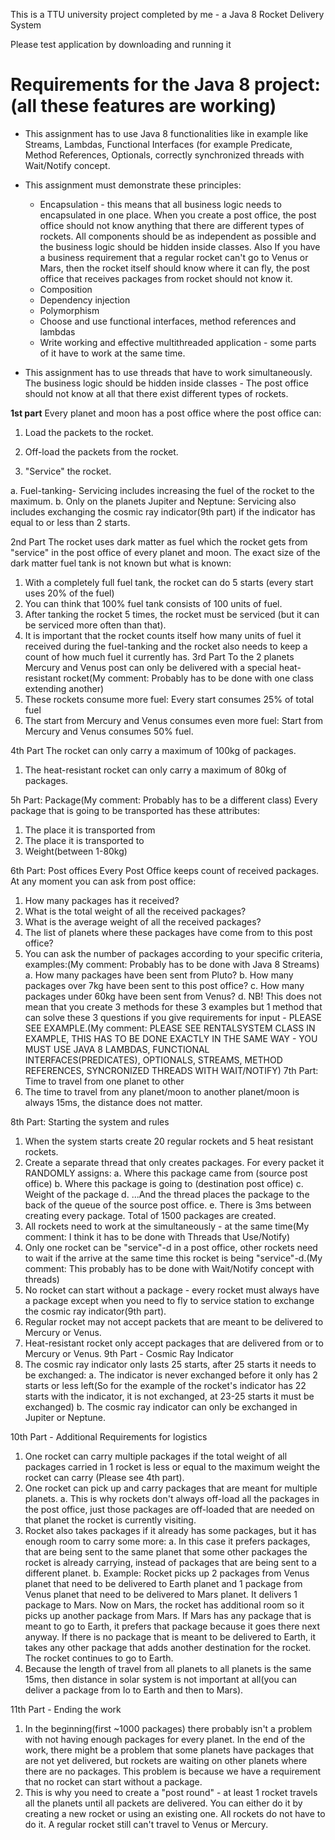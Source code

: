 This is a TTU university project completed by me - a Java 8 Rocket Delivery System

Please test application by downloading and running it

Requirements for the Java 8 project: (all these features are working)
==============
* This assignment has to use Java 8 functionalities like in example like Streams, Lambdas, Functional Interfaces (for example Predicate<T>, Method References, Optionals, correctly synchronized threads with Wait/Notify concept. 
* This assignment must demonstrate these principles:
  * Encapsulation - this means that all business logic needs to encapsulated in one place. When you create a post office, the post office should not know anything that there are different types of rockets. All components should be as independent as possible and the business logic should be hidden inside classes. Also If you have a business requirement that a regular rocket can't go to Venus or Mars, then the rocket itself should know where it can fly, the post office that receives packages from rocket should not know it.
  * Composition
  * Dependency injection
  * Polymorphism
  * Choose and use functional interfaces, method references and lambdas
  * Write working and effective multithreaded application - some parts of it have to work at the same time.
  
  
* This assignment has to use threads that have to work simultaneously. The business logic should be hidden inside classes - The post office should not know at all that there exist different types of rockets.

**1st part**
Every planet and moon has a post office where the post office can:

1.	Load the packets to the rocket.

2.	Off-load the packets from the rocket.

3.	"Service" the rocket.

  a.	Fuel-tanking- Servicing includes increasing the fuel of the rocket to the maximum. 
  b.	Only on the planets Jupiter and Neptune: Servicing also includes exchanging the cosmic ray indicator(9th part) if the indicator has equal to or less than 2 starts.



2nd Part
The rocket uses dark matter as fuel which the rocket gets from "service" in the post office of every planet and moon. The exact size of the dark matter fuel tank is not known but what is known:
1.	With a completely full fuel tank, the rocket can do 5 starts (every start uses 20% of the fuel)
2.	You can think that 100% fuel tank consists of 100 units of fuel.
3.	After tanking the rocket 5 times, the rocket must be serviced (but it can be serviced more often than that).
4.	It is important that the rocket counts itself how many units of fuel it received during the fuel-tanking and the rocket also needs to keep a count of how much fuel it currently has.
3rd Part
To the 2 planets Mercury and Venus post can only be delivered with a special heat-resistant rocket(My comment: Probably has to be done with one class extending another)
1.	These rockets consume more fuel: Every start consumes 25% of total fuel
2.	The start from Mercury and Venus consumes even more fuel: Start from Mercury and Venus consumes 50% fuel.

4th Part
The rocket can only carry a maximum of 100kg of packages.
1.	The heat-resistant rocket can only carry a maximum of 80kg of packages.

5h Part: Package(My comment: Probably has to be a different class)
Every package that is going to be transported has these attributes:
1. The place it is transported from
2. The place it is transported to
3. Weight(between 1-80kg)

6th Part: Post offices
Every Post Office keeps count of received packages. At any moment you can ask from post office:
1.	How many packages has it received?
2.	What is the total weight of all the received packages?
3.	What is the average weight of all the received packages?
4.	The list of planets where these packages have come from to this post office?
5.	You can ask the number of packages according to your specific criteria, examples:(My comment: Probably has to be done with Java 8 Streams)
a.	How many packages have been sent from Pluto?
b.	How many packages over 7kg have been sent to this post office?
c.	How many packages under 60kg have been sent from Venus?
d.	NB! This does not mean that you create 3 methods for these 3 examples but 1 method that can solve these 3 questions if you give requirements for input - PLEASE SEE EXAMPLE.(My comment: PLEASE SEE RENTALSYSTEM CLASS IN EXAMPLE, THIS HAS TO BE DONE EXACTLY IN THE SAME WAY - YOU MUST USE JAVA 8 LAMBDAS, FUNCTIONAL INTERFACES(PREDICATES), OPTIONALS, STREAMS, METHOD REFERENCES, SYNCRONIZED THREADS WITH WAIT/NOTIFY)
7th Part: Time to travel from one planet to other
1.	The time to travel from any planet/moon to another planet/moon is always 15ms, the distance does not matter.

8th Part: Starting the system and rules
1.	When the system starts create 20 regular rockets and 5 heat resistant rockets.
2.	Create a separate thread that only creates packages. For every packet it RANDOMLY assigns:
a.	Where this package came from (source post office)
b.	Where this package is going to (destination post office)
c.	Weight of the package
d.	...And the thread places the package to the back of the queue of the source post office.
e.	There is 3ms between creating every package. Total of 1500 packages are created.
3.	All rockets need to work at the simultaneously - at the same time(My comment: I think it has to be done with Threads that Use/Notify)
4.	Only one rocket can be "service"-d in a post office, other rockets need to wait if the  arrive at the same time this rocket is being "service"-d.(My comment: This probably has to be done with Wait/Notify concept with threads)
5.	No rocket can start without a package - every rocket must always have a package except when you need to fly to service station to exchange the cosmic ray indicator(9th part).
6.	Regular rocket may not accept packets that are meant to be delivered to Mercury or Venus.
7.	Heat-resistant rocket only accept packages that are delivered from or to Mercury or Venus.
9th Part - Cosmic Ray Indicator
1.	The cosmic ray indicator only lasts 25 starts, after 25 starts it needs to be exchanged:
a.	The indicator is never exchanged before it only has 2 starts or less left(So for the example of the rocket's indicator has 22 starts with the indicator, it is not exchanged, at 23-25 starts it must be exchanged)
b.	The cosmic ray indicator can only be exchanged in Jupiter or Neptune.

10th Part - Additional Requirements for logistics
1.	One rocket can carry multiple packages if the total weight of all packages carried in 1 rocket is less or equal to the maximum weight the rocket can carry (Please see 4th part).
2.	One rocket can pick up and carry packages that are meant for multiple planets.
a.	This is why rockets don't always off-load all the packages in the post office, just those packages are off-loaded that are needed on that planet the rocket is currently visiting.
3.	Rocket also takes packages if it already has some packages, but it has enough room to carry some more:
a.	In this case it prefers packages, that are being sent to the same planet that some other packages the rocket is already carrying, instead of packages that are being sent to a different planet.
b.	Example: Rocket picks up 2 packages from Venus planet that need to be delivered to Earth planet and 1 package from Venus planet that need to be delivered to Mars planet. It delivers 1 package to Mars. Now on Mars, the  rocket has additional room so it picks up another package from Mars. If Mars has any package that is meant to go to Earth, it prefers that package because it goes there next anyway. If there is no package that is meant to be delivered to Earth, it takes any other package that adds another destination for the rocket. The rocket continues to go to Earth.
4.	Because the length of travel from all planets to all planets is the same 15ms, then distance in solar system is not important at all(you can deliver a package from Io to Earth and then to Mars).

11th Part - Ending the work
1.	In the beginning(first ~1000 packages) there probably isn't a problem with not having enough packages for every planet. In the end of the work, there might be a problem that some planets have packages that are not yet delivered, but rockets are waiting on other planets where there are no packages. This problem is because we have a requirement that no rocket can start without a package.
2.	This is why you need to create a "post round" - at least 1 rocket travels all the planets until all packets are delivered. You can either do it by creating a new rocket or using an existing one. All rockets do not have to do it. A regular rocket still can't travel to Venus or Mercury.


